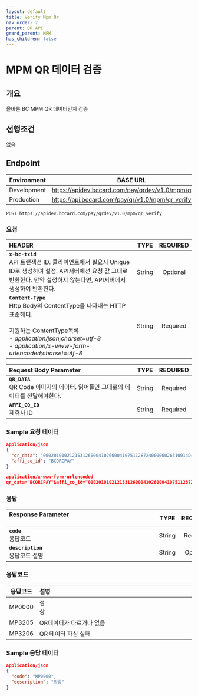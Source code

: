 ```yaml
---
layout: default
title: Verify Mpm Qr
nav_order: 2
parent: QR API
grand_parent: MPM
has_children: false
---
```


# MPM QR 데이터 검증

## 개요

올바른 BC MPM QR 데이터인지 검증

## 선행조건

없음

## Endpoint

| Environment | BASE URL                                               |
| ----------- | ------------------------------------------------------ |
| Development | https://apidev.bccard.com/pay/qrdev/v1.0/mpm/qr_verify |
| Production  | https://api.bccard.com/pay/qr/v1.0/mpm/qr_verify       |

```html
POST https://apidev.bccard.com/pay/qrdev/v1.0/mpm/qr_verify
```

### 요청

| HEADER                                                                                                                                                                                                     |  TYPE  | REQUIRED |
| :--------------------------------------------------------------------------------------------------------------------------------------------------------------------------------------------------------- | :----: | :------: |
| **`x-bc-txid`** <br> API 트랜잭션 ID. 클라이언트에서 필요시 Unique ID로 생성하여 설정. API서버에선 요청 값 그대로 반환한다. 만약 설정하지 않는다면, API서버에서 생성하여 반환한다.                         | String | Optional |
| **`Content-Type`** <br> Http Body의 ContentType을 나타내는 HTTP표준헤더. <br><br> 지원하는 ContentType목록<br> - _application/json;charset=utf-8_ <br> - _application/x-www-form-urlencoded;charset=utf-8_ | String | Required |

| Request Body Parameter                                                                                                                                                                            |  TYPE  | REQUIRED |
| :------------------------------------------------------------------------------------------------------------------------------------------------------------------------------------------------ | :----: | :------: |
| **`QR_DATA`** <br> QR Code 이미지의 데이터. 읽어들인 그대로의 데이터를 전달해야한다. &nbsp;&nbsp;&nbsp;&nbsp;&nbsp;&nbsp;&nbsp;&nbsp;&nbsp;&nbsp;&nbsp;&nbsp;&nbsp;&nbsp;&nbsp;&nbsp;&nbsp;&nbsp; | String | Required |
| **`AFFI_CO_ID`** <br> 제휴사 ID                                                                                                                                                                   | String | Required |

### Sample 요청 데이터

```json
application/json
{
  "qr_data": "0002010102121531260004102600041075112872400000026310014D41000000140100509000000001520472105303410540432515802KR5910CleanTopia6010KYUNGGI-DO610513204625603090000000010515MQ202090000979306081000011407080000000164210002ko0104비씨카드0203경기도630439F0",
  "affi_co_id": "BCQRCPAY"
}
```

```json
application/x-www-form-urlencoded
qr_data="BCQRCPAY"&affi_co_id="0002010102121531260004102600041075112872400000026310014D41000000140100509000000001520472105303410540432515802KR5910CleanTopia6010KYUNGGI-DO610513204625603090000000010515MQ202090000979306081000011407080000000164210002ko0104비씨카드0203경기도630439F0"
```

### 응답

| Response Parameter &nbsp;&nbsp;&nbsp;&nbsp;&nbsp;&nbsp;&nbsp;&nbsp;&nbsp;&nbsp;&nbsp;&nbsp;&nbsp;&nbsp;&nbsp;&nbsp;&nbsp;&nbsp;&nbsp;&nbsp;&nbsp;&nbsp;&nbsp;&nbsp;&nbsp;&nbsp;&nbsp;&nbsp;&nbsp;&nbsp;&nbsp;&nbsp;&nbsp;&nbsp;&nbsp;&nbsp;&nbsp;&nbsp;&nbsp;&nbsp;&nbsp;&nbsp;&nbsp;&nbsp;&nbsp;&nbsp;&nbsp;&nbsp;&nbsp;&nbsp;&nbsp;&nbsp;&nbsp;&nbsp;&nbsp;&nbsp;&nbsp;&nbsp;&nbsp;&nbsp;&nbsp;&nbsp;&nbsp;&nbsp;&nbsp;&nbsp;&nbsp;&nbsp;&nbsp;&nbsp;&nbsp;&nbsp;&nbsp;&nbsp;&nbsp;&nbsp;&nbsp;&nbsp;&nbsp;&nbsp;&nbsp;&nbsp;&nbsp;&nbsp;&nbsp;&nbsp;&nbsp;&nbsp;&nbsp;&nbsp;&nbsp; |  TYPE  | REQUIRED |
| :------------------------------------------------------------------------------------------------------------------------------------------------------------------------------------------------------------------------------------------------------------------------------------------------------------------------------------------------------------------------------------------------------------------------------------------------------------------------------------------------------------------------------------------------------------------------------------ | :----: | :------: |
| **`code`** <br> 응답코드                                                                                                                                                                                                                                                                                                                                                                                                                                                                                                                                                              | String | Required |
| **`description`** <br> 응답코드 설명                                                                                                                                                                                                                                                                                                                                                                                                                                                                                                                                                  | String | Optional |

### 응답코드

| 응답코드 | 설명                                                                                                                                                                                                                                                                                                                                                                                                                                                                                                                                                                   |
| :------: | :--------------------------------------------------------------------------------------------------------------------------------------------------------------------------------------------------------------------------------------------------------------------------------------------------------------------------------------------------------------------------------------------------------------------------------------------------------------------------------------------------------------------------------------------------------------------- |
|  MP0000  | 정상&nbsp;&nbsp;&nbsp;&nbsp;&nbsp;&nbsp;&nbsp;&nbsp;&nbsp;&nbsp;&nbsp;&nbsp;&nbsp;&nbsp;&nbsp;&nbsp;&nbsp;&nbsp;&nbsp;&nbsp;&nbsp;&nbsp;&nbsp;&nbsp;&nbsp;&nbsp;&nbsp;&nbsp;&nbsp;&nbsp;&nbsp;&nbsp;&nbsp;&nbsp;&nbsp;&nbsp;&nbsp;&nbsp;&nbsp;&nbsp;&nbsp;&nbsp;&nbsp;&nbsp;&nbsp;&nbsp;&nbsp;&nbsp;&nbsp;&nbsp;&nbsp;&nbsp;&nbsp;&nbsp;&nbsp;&nbsp;&nbsp;&nbsp;&nbsp;&nbsp;&nbsp;&nbsp;&nbsp;&nbsp;&nbsp;&nbsp;&nbsp;&nbsp;&nbsp;&nbsp;&nbsp;&nbsp;&nbsp;&nbsp;&nbsp;&nbsp;&nbsp;&nbsp;&nbsp;&nbsp;&nbsp;&nbsp;&nbsp;&nbsp;&nbsp;&nbsp;&nbsp;&nbsp;&nbsp;&nbsp;&nbsp; |
|  MP3205  | QR데이터가 다르거나 없음                                                                                                                                                                                                                                                                                                                                                                                                                                                                                                                                               |
|  MP3206  | QR 데이터 파싱 실패                                                                                                                                                                                                                                                                                                                                                                                                                                                                                                                                                    |

### Sample 응답 데이터

```json
application/json
{
  "code": "MP0000",
  "description": "정상"
}
```
